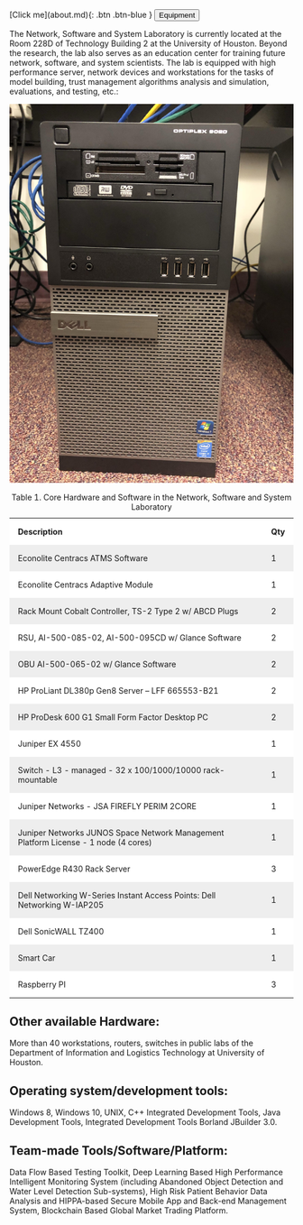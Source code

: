 <span class="fs-8">
[Click me](about.md){: .btn .btn-blue }
<html>
<head>
<style>
th, td {
  padding: 15px;
  text-align: left;
}
#t01 {
  width: 100%;    
}
#t01 tr:nth-child(even) {
  background-color: #eee;
}
#t01 tr:nth-child(odd) {
 background-color: #fff;
}
</style>
</head>
<body>
<button name="button" onclick="about.md">Equipment</button>
<p>The Network, Software and System Laboratory is currently located at the Room 228D of Technology Building 2 at the University of Houston. Beyond the research, the lab also serves as an education center for training future network, software, and system scientists. The lab is equipped with high performance server, network devices and workstations for the tasks of model building, trust management algorithms analysis and simulation, evaluations, and testing, etc.:<p>
<p><img src="/Dell-Optiplex 9020.jpg" alt="" /></p>
<table id="t01">
  <caption>Table 1. Core Hardware and Software in the Network, Software and System Laboratory</caption>
  <tr>
    <th>Description</th>
    <th>Qty</th>
  </tr>
  <tr>
    <td>Econolite Centracs ATMS Software</td>
    <td>1</td>
  </tr>
  <tr>
    <td>Econolite Centracs Adaptive Module</td>
    <td>1</td>
  </tr>
    <tr>
    <td>Rack Mount Cobalt Controller, TS-2 Type 2 w/ ABCD Plugs</td>
    <td>2</td>
  </tr>
    <tr>
    <td>RSU, AI-500-085-02, AI-500-095CD w/ Glance Software</td>
    <td>2</td>
  </tr>
    <tr>
    <td>OBU AI-500-065-02 w/ Glance Software</td>
    <td>2</td>
  </tr>
    <tr>
    <td>HP ProLiant DL380p Gen8 Server – LFF 665553-B21</td>
    <td>2</td>
  </tr>
    <tr>
    <td>HP ProDesk 600 G1 Small Form Factor Desktop PC</td>
    <td>2</td>
  </tr>
    <tr>
    <td>Juniper EX 4550</td>
    <td>1</td>
  </tr>
    <tr>
    <td>Switch - L3 - managed - 32 x 100/1000/10000 rack-mountable</td>
    <td>1</td>
  </tr>
    <tr>
    <td>Juniper Networks - JSA FIREFLY PERIM 2CORE</td>
    <td>1</td>
  </tr>
    <tr>
    <td>Juniper Networks JUNOS Space Network Management Platform License - 1 node (4 cores)</td>
    <td>1</td>
  </tr>
    <tr>
    <td>PowerEdge R430 Rack Server</td>
    <td>3</td>
  </tr>
    <tr>
    <td>Dell Networking W-Series Instant Access Points: Dell Networking W-IAP205</td>
    <td>1</td>
  </tr>
    <tr>
    <td>Dell SonicWALL TZ400</td>
    <td>1</td>
  </tr>
    <tr>
    <td>Smart Car</td>
    <td>1</td>
  </tr>
      <tr>
    <td>Raspberry PI</td>
    <td>3</td>
  </tr>
</table>

<h2>Other available Hardware: </h2>
<p>More than 40 workstations, routers, switches in public labs of the Department of Information and Logistics Technology at University of Houston.</p>
<h2>Operating system/development tools: </h2>
<p>Windows 8, Windows 10, UNIX, C++ Integrated Development Tools, Java Development Tools, Integrated Development Tools Borland JBuilder 3.0.</p>
<h2>Team-made Tools/Software/Platform: </h2>
<p>Data  Flow  Based  Testing  Toolkit, Deep Learning Based High Performance Intelligent Monitoring System (including Abandoned Object Detection and Water Level Detection Sub-systems), High Risk Patient Behavior Data Analysis and HIPPA-based Secure Mobile App and Back-end Management System, Blockchain Based Global Market Trading Platform.  </p>

</body>
</html>
